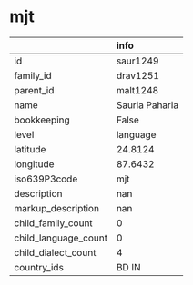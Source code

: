 # mjt
|                      | info           |
|:---------------------|:---------------|
| id                   | saur1249       |
| family_id            | drav1251       |
| parent_id            | malt1248       |
| name                 | Sauria Paharia |
| bookkeeping          | False          |
| level                | language       |
| latitude             | 24.8124        |
| longitude            | 87.6432        |
| iso639P3code         | mjt            |
| description          | nan            |
| markup_description   | nan            |
| child_family_count   | 0              |
| child_language_count | 0              |
| child_dialect_count  | 4              |
| country_ids          | BD IN          |
